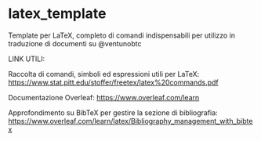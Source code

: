 # latex_template
Template per LaTeX, completo di comandi indispensabili per utilizzo in traduzione di documenti su @ventunobtc


LINK UTILI:

Raccolta di comandi, simboli ed espressioni utili per LaTeX: https://www.stat.pitt.edu/stoffer/freetex/latex%20commands.pdf

Documentazione Overleaf: https://www.overleaf.com/learn

Approfondimento su BibTeX per gestire la sezione di bibliografia: https://www.overleaf.com/learn/latex/Bibliography_management_with_bibtex
